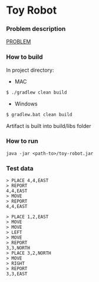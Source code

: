 # Toy Robot

### Problem description
[PROBLEM](PROBLEM.md)

### How to build
In project directory: 
* MAC
```sh
$ ./gradlew clean build
```
* Windows
```sh
$ gradlew.bat clean build
```
Artifact is built into build/libs folder

### How to run
```
java -jar <path-to>/toy-robot.jar
```

### Test data
```
> PLACE 4,4,EAST
> REPORT
4,4,EAST
> MOVE
> REPORT
4,4,EAST
```
```
> PLACE 1,2,EAST
> MOVE
> MOVE
> LEFT
> MOVE
> REPORT
3,3,NORTH
> PLACE 3,2,NORTH
> MOVE
> RIGHT
> REPORT
3,3,EAST
```